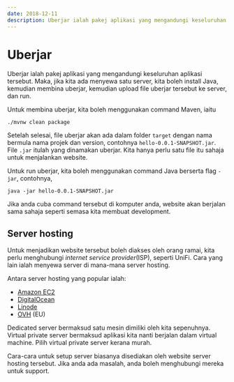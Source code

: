 ```yaml
---
date: 2018-12-11
description: Uberjar ialah pakej aplikasi yang mengandungi keseluruhan aplikasi tersebut. Maka, bina uberjar, upload file uberjar ke server, dan run.
---
```


# Uberjar

Uberjar ialah pakej aplikasi yang mengandungi keseluruhan aplikasi tersebut.
Maka, jika kita ada menyewa satu server, kita boleh install Java, kemudian
membina uberjar, kemudian upload file uberjar tersebut ke server, dan run.

Untuk membina uberjar, kita boleh menggunakan command Maven, iaitu

```
./mvnw clean package
```

Setelah selesai, file uberjar akan ada dalam folder `target` dengan nama bermula
nama projek dan version, contohnya `hello-0.0.1-SNAPSHOT.jar`. File `.jar`
itulah yang dinamakan uberjar. Kita hanya perlu satu file itu sahaja untuk
menjalankan website.

Untuk run uberjar, kita boleh menggunakan command Java berserta flag `-jar`,
contohnya,

```
java -jar hello-0.0.1-SNAPSHOT.jar
```

Jika anda cuba command tersebut di komputer anda, website akan berjalan sama
sahaja seperti semasa kita membuat development.

## Server hosting

Untuk menjadikan website tersebut boleh diakses oleh orang ramai, kita perlu
menghubungi *internet service provider*(ISP), seperti UniFi. Cara yang lain
ialah menyewa server di mana-mana server hosting.

Antara server hosting yang popular ialah:

- [Amazon EC2](https://aws.amazon.com/ec2/)
- [DigitalOcean](https://www.digitalocean.com/)
- [Linode](https://www.linode.com/)
- [OVH](https://www.ovh.com/world/) (EU)

Dedicated server bermaksud satu mesin dimiliki oleh kita sepenuhnya. Virtual
private server bermaksud aplikasi kita nanti berjalan dalam virtual machine.
Pilih virtual private server kerana murah.

Cara-cara untuk setup server biasanya disediakan oleh website server hosting
tersebut. Jika anda ada masalah, anda boleh menghubungi mereka untuk support.
